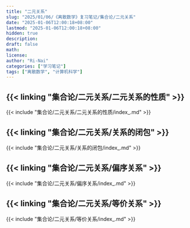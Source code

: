 ```yaml
---
title: "二元关系"
slug: "2025/01/06/《离散数学》复习笔记/集合论/二元关系"
date: "2025-01-06T12:00:18+08:00"
lastmod: "2025-01-06T12:00:18+08:00"
hidden: true
description:
draft: false
math:
license:
author: "Ri-Nai"
categories: ["学习笔记"]
tags: ["离散数学", "计算机科学"]
---
```

## {{< linking "集合论/二元关系/二元关系的性质" >}}
{{< include "集合论/二元关系/二元关系的性质/index_.md" >}}

## {{< linking "集合论/二元关系/关系的闭包" >}}
{{< include "集合论/二元关系/关系的闭包/index_.md" >}}

## {{< linking "集合论/二元关系/偏序关系" >}}
{{< include "集合论/二元关系/偏序关系/index_.md" >}}

## {{< linking "集合论/二元关系/等价关系" >}}
{{< include "集合论/二元关系/等价关系/index_.md" >}}
